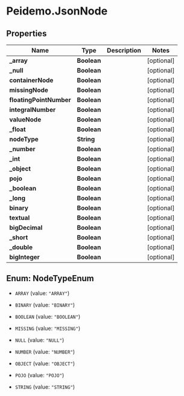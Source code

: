 # Peidemo.JsonNode

## Properties
Name | Type | Description | Notes
------------ | ------------- | ------------- | -------------
**_array** | **Boolean** |  | [optional] 
**_null** | **Boolean** |  | [optional] 
**containerNode** | **Boolean** |  | [optional] 
**missingNode** | **Boolean** |  | [optional] 
**floatingPointNumber** | **Boolean** |  | [optional] 
**integralNumber** | **Boolean** |  | [optional] 
**valueNode** | **Boolean** |  | [optional] 
**_float** | **Boolean** |  | [optional] 
**nodeType** | **String** |  | [optional] 
**_number** | **Boolean** |  | [optional] 
**_int** | **Boolean** |  | [optional] 
**_object** | **Boolean** |  | [optional] 
**pojo** | **Boolean** |  | [optional] 
**_boolean** | **Boolean** |  | [optional] 
**_long** | **Boolean** |  | [optional] 
**binary** | **Boolean** |  | [optional] 
**textual** | **Boolean** |  | [optional] 
**bigDecimal** | **Boolean** |  | [optional] 
**_short** | **Boolean** |  | [optional] 
**_double** | **Boolean** |  | [optional] 
**bigInteger** | **Boolean** |  | [optional] 


<a name="NodeTypeEnum"></a>
## Enum: NodeTypeEnum


* `ARRAY` (value: `"ARRAY"`)

* `BINARY` (value: `"BINARY"`)

* `BOOLEAN` (value: `"BOOLEAN"`)

* `MISSING` (value: `"MISSING"`)

* `NULL` (value: `"NULL"`)

* `NUMBER` (value: `"NUMBER"`)

* `OBJECT` (value: `"OBJECT"`)

* `POJO` (value: `"POJO"`)

* `STRING` (value: `"STRING"`)




